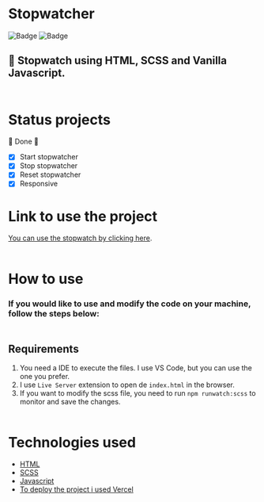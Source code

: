 # Stopwatcher

![Badge](https://img.shields.io/github/issues/LivHelen12/stopwatcher)
![Badge](https://img.shields.io/github/license/LivHelen12/stopwatcher)

## 🚀 Stopwatch using HTML, SCSS and Vanilla Javascript. <br/><br/>

# Status projects

🚧 Done 🚧

- [x] Start stopwatcher
- [x] Stop stopwatcher
- [x] Reset stopwatcher
- [x] Responsive

# Link to use the project

[You can use the stopwatch by clicking here](https://stopwatcher-xi.vercel.app/). <br/><br/>

# How to use

### If you would like to use and modify the code on your machine, follow the steps below: <br/><br/>

## Requirements

1. You need a IDE to execute the files. I use VS Code, but you can use the one you prefer.
2. I use `Live Server` extension to open de `index.html` in the browser.
3. If you want to modify the scss file, you need to run `npm runwatch:scss` to monitor and save the changes. <br/><br/>

# Technologies used

- [HTML](https://developer.mozilla.org/pt-BR/docs/Web/HTML)
- [SCSS](https://sass-lang.com/)
- [Javascript](https://developer.mozilla.org/pt-BR/docs/Web/JavaScript)
- [To deploy the project i used Vercel](https://vercel.com/)
